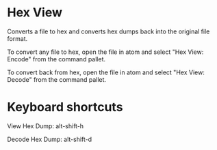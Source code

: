 # Hex View

Converts a file to hex and converts hex dumps back into the original file format.

To convert any file to hex, open the file in atom and select "Hex View: Encode" from the command pallet.

To convert back from hex, open the file in atom and select "Hex View: Decode" from the command pallet.

# Keyboard shortcuts

  View Hex Dump: alt-shift-h

  Decode Hex Dump: alt-shift-d
